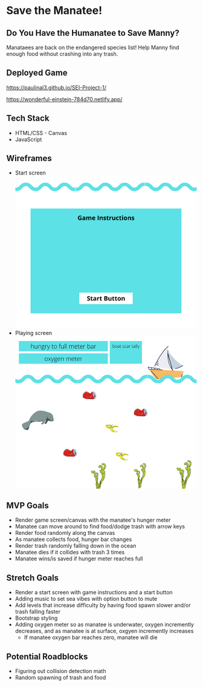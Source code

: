 # Save the Manatee!
## Do You Have the Humanatee to Save Manny?
Manataees are back on the endangered species list! Help Manny find enough food without crashing into any trash. 
<!-- Don't forget to come up for air every now and then! -->

## Deployed Game
https://paulinal3.github.io/SEI-Project-1/

https://wonderful-einstein-784d70.netlify.app/

## Tech Stack
* HTML/CSS - Canvas
* JavaScript

## Wireframes 
* Start screen
![Wireframe Start](/css/images/hungry%20to%20full%20meter%20bar.png)
* Playing screen
![Wireframe](css/images/game%20wireframe.png)

## MVP Goals
* Render game screen/canvas with the manatee's hunger meter
* Manatee can move around to find food/dodge trash with arrow keys
* Render food randomly along the canvas
* As manatee collects food, hunger bar changes
* Render trash randomly falling down in the ocean
* Manatee dies if it collides with trash 3 times
* Manatee wins/is saved if hunger meter reaches full

## Stretch Goals
* Render a start screen with game instructions and a start button
* Adding music to set sea vibes with option button to mute
* Add levels that increase difficulty by having food spawn slower and/or trash falling faster
* Bootstrap styling
* Adding oxygen meter so as manatee is underwater, oxygen incremently decreases, and as manatee is at surface, oxgyen incremently increases
    * If manatee oxygen bar reaches zero, manatee will die

## Potential Roadblocks
* Figuring out collision detection math
* Random spawning of trash and food